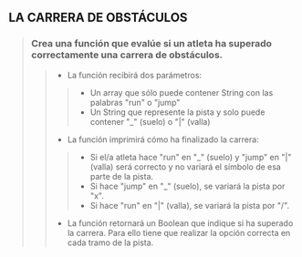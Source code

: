 ## LA CARRERA DE OBSTÁCULOS

> ### Crea una función que evalúe si un atleta ha superado correctamente una carrera de obstáculos.
>> - La función recibirá dos parámetros:
>>> - Un array que sólo puede contener String con las palabras "run" o "jump"
>>> - Un String que represente la pista y solo puede contener "_" (suelo) o "|" (valla)
>> - La función imprimirá cómo ha finalizado la carrera:
>>> - Si el/a atleta hace "run" en "_" (suelo) y "jump" en "|" (valla) será correcto y no variará el símbolo de esa parte de la pista.
>>> - Si hace "jump" en "_" (suelo), se variará la pista por "x".
>>> - Si hace "run" en "|" (valla), se variará la pista por "/".
>> - La función retornará un Boolean que indique si ha superado la carrera. Para ello tiene que realizar la opción
     correcta en cada tramo de la pista.
